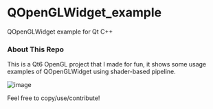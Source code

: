 # QOpenGLWidget_example
QOpenGLWidget example for Qt C++

### About This Repo
This is a Qt6 OpenGL project that I made for fun, it shows some usage examples of QOpenGLWidget using shader-based pipeline.

![image](https://user-images.githubusercontent.com/42382488/223473479-4d0ddffc-3063-44ce-b98d-f7e6edd70d20.png)


Feel free to copy/use/contribute!
